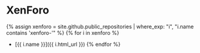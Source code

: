 # XenForo

{% assign xenforo = site.github.public_repositories | where_exp: "i", "i.name contains 'xenforo-'" %}
{% for i in xenforo %}
  * [{{ i.name }}]({{ i.html_url }})
{% endfor %}
